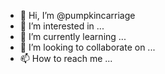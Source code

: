 - 👋 Hi, I’m @pumpkincarriage
- 👀 I’m interested in ...
- 🌱 I’m currently learning ...
- 💞️ I’m looking to collaborate on ...
- 📫 How to reach me ...

<!---
pumpkincarriage/pumpkincarriage is a ✨ special ✨ repository because its `README.md` (this file) appears on your GitHub profile.
You can click the Preview link to take a look at your changes.
--->
